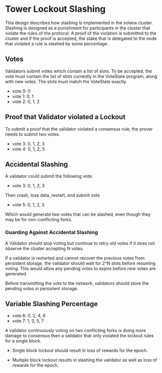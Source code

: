 # Tower Lockout Slashing

This design describes how slashing is implemented in the solana
cluster.  Slashing is designed as a punishment for participants in
the cluster that violate the rules of the protocol.  A proof of the
violation is submitted to the cluster and if the proof is accepted,
the stake that is delegated to the node that violated a rule is
slashed by some percentage.

## Votes

Validators submit votes which contain a list of slots.  To be
accepted, the vote must contain the list of slots currently in the
VoteState program, along with new votes.  The slots must match the
VoteState exactly.

* vote 0: 0
* vote 1: 0, 1
* vote 2: 0, 1, 2

## Proof that Validator violated a Lockout

To submit a proof that the validator violated a consensus rule, the
prover needs to submit two votes.

* vote 3: 0, 1, 2, 3
* vote 4: 0, 1, 2, 5

##  Accidental Slashing

A validator could submit the following vote:

* vote 3: 0, 1, 2, 3

Then crash, lose data, restart, and submit vote

* vote 5: 0, 1, 2, 5

Which would generate two votes that can be slashed, even though
they may be for non-conflicting forks.

###  Guarding Against Accidental Slashing

A Validator should stop voting but continue to retry old votes if
it does not observe the cluster accepting N votes.

If a validator is restarted and cannot recover the previous votes
from persistent storage, the validator should wait for 2^N slots
before resuming voting.  This would allow any pending votes to
expire before new votes are generated.

Before transmitting the vote to the network, validators should store
the pending votes in persistent storage.

## Variable Slashing Percentage

* vote 6: 0, 2, 4, 6
* vote 7: 1, 3, 5, 7

A validator continuously voting on two conflicting forks is doing
more damage to consensus then a validator that only violated the
lockout rules for a single block.

* Single block lockout should result in loss of rewards for the
epoch.

* Multiple block lockout results in slashing the validator as well
as loss of rewards for the epoch.

